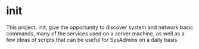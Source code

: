 # init

This project, init, give the opportunity to discover system and network
basic commands, many of the services used on a server machine, as well as a few ideas of
scripts that can be useful for SysAdmins on a daily basis.
